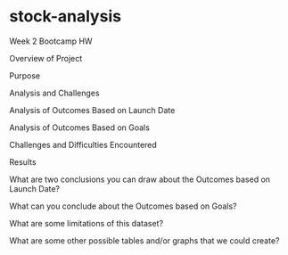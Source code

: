 # stock-analysis
Week 2 Bootcamp HW

Overview of Project

Purpose

Analysis and Challenges

Analysis of Outcomes Based on Launch Date

Analysis of Outcomes Based on Goals

Challenges and Difficulties Encountered

Results


What are two conclusions you can draw about the Outcomes based on Launch Date?


What can you conclude about the Outcomes based on Goals?


What are some limitations of this dataset?


What are some other possible tables and/or graphs that we could create?